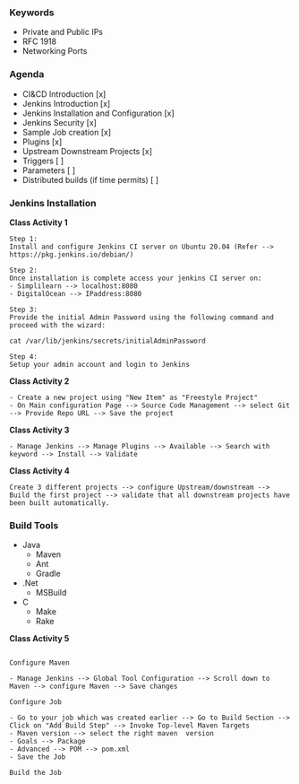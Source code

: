 

### Keywords

- Private and Public IPs
- RFC 1918
- Networking Ports


### Agenda

- CI&CD Introduction [x]
- Jenkins Introduction [x]
- Jenkins Installation and Configuration [x]
- Jenkins Security [x]
- Sample Job creation [x]
- Plugins [x]
- Upstream Downstream Projects [x]
- Triggers [ ]
- Parameters [ ]
- Distributed builds (if time permits) [ ]




### Jenkins Installation

**Class Activity 1**
````
Step 1:
Install and configure Jenkins CI server on Ubuntu 20.04 (Refer --> https://pkg.jenkins.io/debian/)

Step 2:
Once installation is complete access your jenkins CI server on:
- Simplilearn --> localhost:8080
- DigitalOcean --> IPaddress:8080

Step 3:
Provide the initial Admin Password using the following command and proceed with the wizard:

cat /var/lib/jenkins/secrets/initialAdminPassword

Step 4:
Setup your admin account and login to Jenkins

````

**Class Activity 2**
````
- Create a new project using "New Item" as "Freestyle Project"
- On Main configuration Page --> Source Code Management --> select Git --> Provide Repo URL --> Save the project

````

**Class Activity 3**
````
- Manage Jenkins --> Manage Plugins --> Available --> Search with keyword --> Install --> Validate

````

**Class Activity 4**
````
Create 3 different projects --> configure Upstream/downstream --> Build the first project --> validate that all downstream projects have been built automatically.

````


### Build Tools
- Java
    - Maven
    - Ant
    - Gradle
- .Net
    - MSBuild
- C
    - Make
    - Rake


**Class Activity 5**
````

Configure Maven

- Manage Jenkins --> Global Tool Configuration --> Scroll down to Maven --> configure Maven --> Save changes

Configure Job

- Go to your job which was created earlier --> Go to Build Section --> Click on "Add Build Step" --> Invoke Top-level Maven Targets
- Maven version --> select the right maven  version
- Goals --> Package
- Advanced --> POM --> pom.xml
- Save the Job

Build the Job
````





